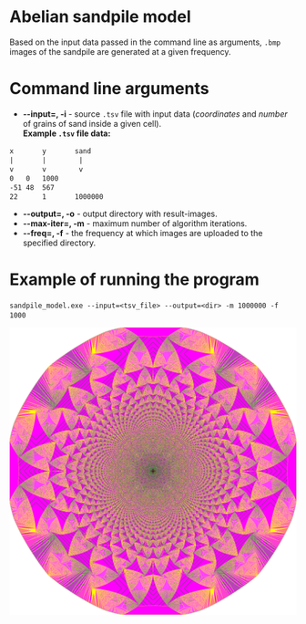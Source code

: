 # Abelian sandpile model

Based on the input data passed in the command line as arguments, `.bmp` images of the sandpile are generated at a given frequency.

# Command line arguments
- **--input=, -i** - source `.tsv` file with input data (*coordinates* and *number* of grains of sand inside a given cell).  
**Example `.tsv` file data:**  
```
x       y       sand
|       |        |
v       v        v
0	0	1000
-51	48	567
22      1       1000000
```
- **--output=, -o** - output directory with result-images.
- **--max-iter=, -m** - maximum number of algorithm iterations.
- **--freq=, -f** - the frequency at which images are uploaded to the specified directory.

# Example of running the program

`sandpile_model.exe --input=<tsv_file> --output=<dir> -m 1000000 -f 1000` 

![image](image\sandpile_6700000.bmp)
